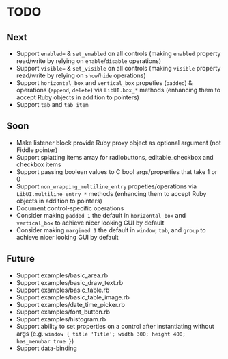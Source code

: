 # TODO

## Next

- Support `enabled=` & `set_enabled` on all controls (making `enabled` property read/write by relying on `enable`/`disable` operations)
- Support `visible=` & `set_visible` on all controls (making `visible` property read/write by relying on `show`/`hide` operations)
- Support `horizontal_box` and `vertical_box` propeties (`padded`) & operations (`append`, `delete`) via `LibUI.box_*` methods (enhancing them to accept Ruby objects in addition to pointers)
- Support `tab` and `tab_item`

## Soon

- Make listener block provide Ruby proxy object as optional argument (not Fiddle pointer)
- Support splatting items array for radiobuttons, editable_checkbox and checkbox items
- Support passing boolean values to C bool args/properties that take 1 or 0
- Support `non_wrapping_multiline_entry` propeties/operations via `LibUI.multiline_entry_*` methods (enhancing them to accept Ruby objects in addition to pointers)
- Document control-specific operations
- Consider making `padded 1` the default in `horizontal_box` and `vertical_box` to achieve nicer looking GUI by default
- Consider making `margined 1` the default in `window`, `tab`, and `group` to achieve nicer looking GUI by default

## Future

- Support examples/basic_area.rb
- Support examples/basic_draw_text.rb
- Support examples/basic_table.rb
- Support examples/basic_table_image.rb
- Support examples/date_time_picker.rb
- Support examples/font_button.rb
- Support examples/histogram.rb
- Support ability to set properties on a control after instantiating without args (e.g. `window { title 'Title'; width 300; height 400; has_menubar true }`)
- Support data-binding
